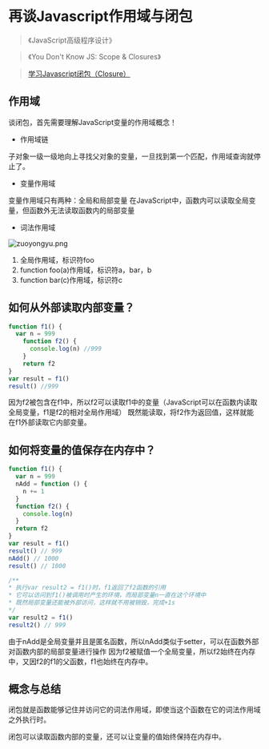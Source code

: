 # 再谈Javascript作用域与闭包

> 《JavaScript高级程序设计》

> 《You Don't Know JS: Scope & Closures》

> [学习Javascript闭包（Closure）](http://www.ruanyifeng.com/blog/2009/08/learning_javascript_closures.html)

## 作用域

谈闭包，首先需要理解JavaScript变量的作用域概念！

- 作用域链

子对象一级一级地向上寻找父对象的变量，一旦找到第一个匹配，作用域查询就停止了。

- 变量作用域

变量作用域只有两种：全局和局部变量
在JavaScript中，函数内可以读取全局变量，但函数外无法读取函数内的局部变量

<!--more-->

- 词法作用域

![zuoyongyu.png](https://ooo.0o0.ooo/2017/08/01/598056edb3897.png)

1. 全局作用域，标识符foo
2. function foo(a)作用域，标识符a，bar，b
3. function bar(c)作用域，标识符c

## 如何从外部读取内部变量？
```javascript
function f1() {
  var n = 999
    function f2() {
      console.log(n) //999
    }
    return f2
}
var result = f1()
result() //999
```
因为f2被包含在f1中，所以f2可以读取f1中的变量（JavaScript可以在函数内读取全局变量，f1是f2的相对全局作用域）
既然能读取，将f2作为返回值，这样就能在f1外部读取它内部变量。

## 如何将变量的值保存在内存中？
```javascript
function f1() {
  var n = 999
  nAdd = function () {
    n += 1
  }
  function f2() {   
    console.log(n)
  }
  return f2
}
var result = f1()
result() // 999
nAdd() // 1000
result() // 1000

/**
* 执行var result2 = f1()时，f1返回了f2函数的引用
* 它可以访问到f1()被调用时产生的环境，而局部变量n一直在这个环境中
* 既然局部变量还能被外部访问，这样就不用被销毁，完成+1s
*/
var result2 = f1()
result2() // 999
```
由于nAdd是全局变量并且是匿名函数，所以nAdd类似于setter，可以在函数外部对函数内部的局部变量进行操作
因为f2被赋值一个全局变量，所以f2始终在内存中，又因f2的f1的父函数，f1也始终在内存中。

## 概念与总结
闭包就是函数能够记住并访问它的词法作用域，即使当这个函数在它的词法作用域之外执行时。

闭包可以读取函数内部的变量，还可以让变量的值始终保持在内存中。
